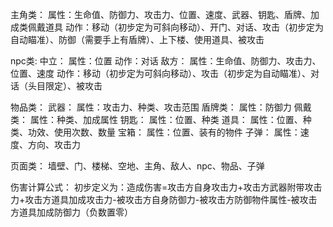主角类：
    属性：生命值、防御力、攻击力、位置、速度、武器、钥匙、盾牌、加成类佩戴道具
    动作：移动（初步定为可斜向移动）、开门、对话、攻击（初步定为自动瞄准）、防御（需要手上有盾牌）、上下楼、使用道具、被攻击





npc类:
    中立：
        属性：位置
        动作：对话
    敌方：
        属性：生命值、防御力、攻击力、位置、速度
        动作：移动（初步定为可斜向移动）、攻击（初步定为自动瞄准）、对话（头目限定）、被攻击





物品类：
    武器：
        属性：攻击力、种类、攻击范围
    盾牌类：
        属性：防御力
    佩戴类：
        属性：种类、加成属性
    钥匙：	
        属性：位置、种类
    道具：
        属性：位置、种类、功效、使用次数、数量
    宝箱：
        属性：位置、装有的物件
    子弹：
        属性：速度、方向、攻击力





页面类：
    墙壁、门、楼梯、空地、主角、敌人、npc、物品、子弹





伤害计算公式：
    初步定义为：造成伤害=攻击方自身攻击力+攻击方武器附带攻击力+攻击方道具加成攻击力-被攻击方自身防御力-被攻击方防御物件属性-被攻击方道具加成防御力（负数置零）


